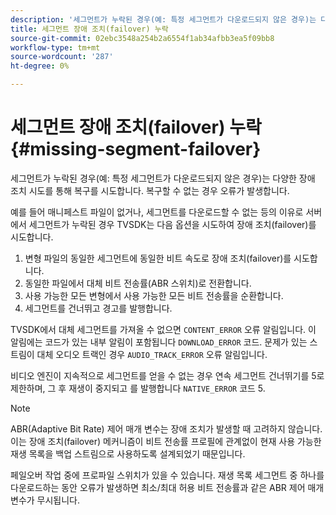 ```yaml
---
description: '세그먼트가 누락된 경우(예: 특정 세그먼트가 다운로드되지 않은 경우)는 다양한 장애 조치 시도를 통해 복구를 시도합니다. 복구할 수 없는 경우 오류가 발생합니다.'
title: 세그먼트 장애 조치(failover) 누락
source-git-commit: 02ebc3548a254b2a6554f1ab34afbb3ea5f09bb8
workflow-type: tm+mt
source-wordcount: '287'
ht-degree: 0%

---
```


# 세그먼트 장애 조치(failover) 누락{#missing-segment-failover}

세그먼트가 누락된 경우(예: 특정 세그먼트가 다운로드되지 않은 경우)는 다양한 장애 조치 시도를 통해 복구를 시도합니다. 복구할 수 없는 경우 오류가 발생합니다.

예를 들어 매니페스트 파일이 없거나, 세그먼트를 다운로드할 수 없는 등의 이유로 서버에서 세그먼트가 누락된 경우 TVSDK는 다음 옵션을 시도하여 장애 조치(failover)를 시도합니다.

1. 변형 파일의 동일한 세그먼트에 동일한 비트 속도로 장애 조치(failover)를 시도합니다.
1. 동일한 파일에서 대체 비트 전송률(ABR 스위치)로 전환합니다.
1. 사용 가능한 모든 변형에서 사용 가능한 모든 비트 전송률을 순환합니다.
1. 세그먼트를 건너뛰고 경고를 발행합니다.

TVSDK에서 대체 세그먼트를 가져올 수 없으면 `CONTENT_ERROR` 오류 알림입니다. 이 알림에는 코드가 있는 내부 알림이 포함됩니다 `DOWNLOAD_ERROR` 코드. 문제가 있는 스트림이 대체 오디오 트랙인 경우 `AUDIO_TRACK_ERROR` 오류 알림입니다.

비디오 엔진이 지속적으로 세그먼트를 얻을 수 없는 경우 연속 세그먼트 건너뛰기를 5로 제한하며, 그 후 재생이 중지되고 를 발행합니다 `NATIVE_ERROR` 코드 5.

>[!NOTE]
>
>ABR(Adaptive Bit Rate) 제어 매개 변수는 장애 조치가 발생할 때 고려하지 않습니다. 이는 장애 조치(failover) 메커니즘이 비트 전송률 프로필에 관계없이 현재 사용 가능한 재생 목록을 백업 스트림으로 사용하도록 설계되었기 때문입니다.
>
>페일오버 작업 중에 프로파일 스위치가 있을 수 있습니다. 재생 목록 세그먼트 중 하나를 다운로드하는 동안 오류가 발생하면 최소/최대 허용 비트 전송률과 같은 ABR 제어 매개 변수가 무시됩니다.
